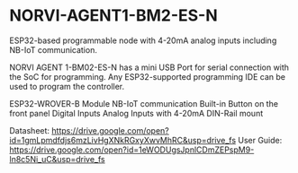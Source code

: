 # NORVI-AGENT1-BM2-ES-N
 ESP32-based programmable node with 4-20mA analog inputs including NB-IoT communication.

NORVI AGENT 1-BM02-ES-N has a mini USB Port for serial connection with the SoC for programming. 
Any ESP32-supported programming IDE can be used to program the controller.

ESP32-WROVER-B Module
NB-IoT communication
Built-in Button on the front panel
Digital Inputs
Analog Inputs with 4-20mA
DIN-Rail mount

Datasheet:   https://drive.google.com/open?id=1gmLpmdfdjs6mzLivHgXNkRGxyXwvMhRC&usp=drive_fs
User Guide:  https://drive.google.com/open?id=1eWODUgsJpnlCDmZEPspM9-ln8c5Ni_uC&usp=drive_fs
